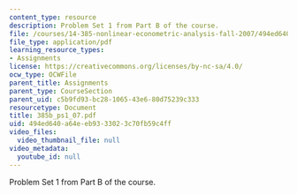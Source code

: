 ```yaml
---
content_type: resource
description: Problem Set 1 from Part B of the course.
file: /courses/14-385-nonlinear-econometric-analysis-fall-2007/494ed640a64eeb9333023c70fb59c4ff_385b_ps1_07.pdf
file_type: application/pdf
learning_resource_types:
- Assignments
license: https://creativecommons.org/licenses/by-nc-sa/4.0/
ocw_type: OCWFile
parent_title: Assignments
parent_type: CourseSection
parent_uid: c5b9fd93-bc28-1065-43e6-80d75239c333
resourcetype: Document
title: 385b_ps1_07.pdf
uid: 494ed640-a64e-eb93-3302-3c70fb59c4ff
video_files:
  video_thumbnail_file: null
video_metadata:
  youtube_id: null
---
```

Problem Set 1 from Part B of the course.